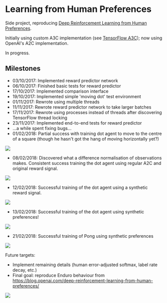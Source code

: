 # Learning from Human Preferences

Side project, reproducing [Deep Reinforcement Learning from Human Preferences](https://arxiv.org/abs/1706.03741).

Initially using custom A3C implementation (see [TensorFlow A3C](https://github.com/mrahtz/tensorflow-a3c)); now using OpenAI's A2C implementation.

In progress.

## Milestones

* 03/10/2017: Implemented reward predictor network
* 06/10/2017: Finished basic tests for reward predictor
* 17/10/2017: Implemented comparison interface
* 19/10/2017: Implemented simple 'moving dot' test environment
* 01/11/2017: Rewrote using multiple threads
* 11/11/2017: Rewrote reward predictor network to take larger batches
* 17/11/2017: Rewrote using processes instead of threads after discovering TensorFlow thread locking
* 23/11/2017: Implemented end-to-end tests for reward predictor
* ...a while spent fixing bugs...
* 01/02/2018: Partial success with training dot agent to move to the centre of a square (though he hasn't got the hang of moving horizontally yet?)

![](images/dot.gif)

* 08/02/2018: Discovered what a difference normalisation of observations makes.
  Consistent success training the dot agent using regular A2C and original reward signal.

![](images/inverted_success.gif)

* 12/02/2018: Successful training of the dot agent using a synthetic reward signal.

![](images/inverted_trained.gif)

* 13/02/2018: Successful training of the dot agent using synthetic preferences!

![](images/dot_success.gif)

* 21/02/2018: Successful training of Pong using synthetic preferences

![](images/pong.gif)

Future targets:
* Implement remaining details (human error-adjusted softmax, label rate decay, etc.)
* Final goal: reproduce Enduro behaviour from <https://blog.openai.com/deep-reinforcement-learning-from-human-preferences/>

![](https://blog.openai.com/content/images/2017/06/enduro.gif)
